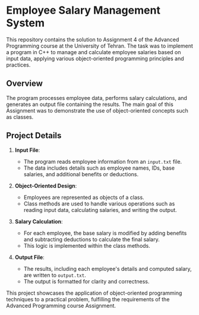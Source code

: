 # Employee Salary Management System

This repository contains the solution to Assignment 4 of the Advanced Programming course at the University of Tehran. The task was to implement a program in C++ to manage and calculate employee salaries based on input data, applying various object-oriented programming principles and practices.

## Overview

The program processes employee data, performs salary calculations, and generates an output file containing the results. The main goal of this Assignment was to demonstrate the use of object-oriented concepts such as classes.

## Project Details

1. **Input File**:  
   - The program reads employee information from an `input.txt` file.  
   - The data includes details such as employee names, IDs, base salaries, and additional benefits or deductions.

2. **Object-Oriented Design**:  
   - Employees are represented as objects of a class.  
   - Class methods are used to handle various operations such as reading input data, calculating salaries, and writing the output.  

3. **Salary Calculation**:  
   - For each employee, the base salary is modified by adding benefits and subtracting deductions to calculate the final salary.  
   - This logic is implemented within the class methods.

4. **Output File**:  
   - The results, including each employee's details and computed salary, are written to `output.txt`.  
   - The output is formatted for clarity and correctness.


This project showcases the application of object-oriented programming techniques to a practical problem, fulfilling the requirements of the Advanced Programming course Assignment.
